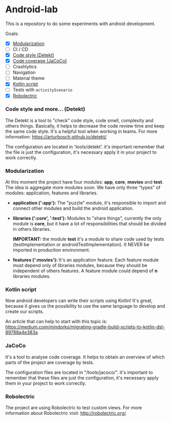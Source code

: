 # Android-lab

This is a repository to do some experiments with android development. 

Goals:
- [x] [Modularization](#modularization)
- [ ] CI / CD
- [x] [Code style (Detekt)](#code-style-and-more-detekt)
- [x] [Code coverage (JaCoCo)](#jacoco)
- [ ] Crashlytics 
- [ ] Navigation
- [ ] Material theme
- [x] [Kotlin script](#kotlin-script)
- [ ] Tests with `activityScenario`
- [x] [Robolectric](#robolectric)

### Code style and more... (Detekt)

The Detekt is a tool to "check" code style, code smell, complexity and others things. Basically, it helps to decrease the code review time and keep the same code style. It's a helpful tool when working in teams. For more information: https://arturbosch.github.io/detekt/

The configuration are located in 'tools/detekt'. it's important remember that the file is just the configuration, it's necessary apply it in your project to work correctly.

### Modularization

At this moment the project have four modules: **app**, **core**, **movies** and **test**. The idea is aggregate more modules soon. We have only three "types" of modules: application, features and libraries.

- **application (':app'):**
 The "puzzle" module, it's responsible to import and connect other modules and build the android application.
 
- **libraries (':core', ':test'):**
  Modules to "share things", currently the only module is **core**, but it have a lot of responsibilities that should be divided in others libraries.  
  
  **IMPORTANT:** the module **test** it's a module to share code used by tests (testImplementation or androidTestImplementation). It NEVER be imported in production environment. 
 
- **features (':movies'):** 
  It's an application feature. Each feature module must depend only of libraries modules, because they should be independent of others features. A feature module could depend of **n** libraries modules.
  
  
### Kotlin script

Now android developers can write their scripts using Kotlin! It's great, because it gives us the possibility to use the same language to develop and create our scripts.   

An article that can help to start with this topic is: https://medium.com/mindorks/migrating-gradle-build-scripts-to-kotlin-dsl-89788a4e383a 

### JaCoCo

It's a tool to analyse code coverage. It helps to obtain an overview of which parts of the project are coverage by tests. 

The configuration files are located in "/tools/jacoco/". it's important to remember that these files are just the configuration, it's necessary apply them in your project to work correctly.

### Robolectric

The project are using Robolectric to test custom views. For more information about Robolectric visit: http://robolectric.org/